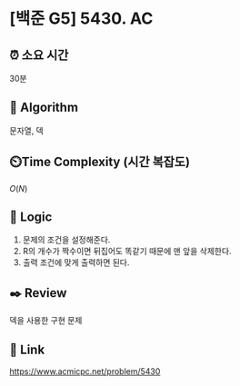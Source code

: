 # [백준 G5] 5430. AC

## ⏰ **소요 시간**

30분

## :pushpin: **Algorithm**

문자열, 덱

## ⏲️**Time Complexity (시간 복잡도)**

$O(N)$

## :round_pushpin: **Logic**

1. 문제의 조건을 설정해준다.
2. R의 개수가 짝수이면 뒤집어도 똑같기 때문에 맨 앞을 삭제한다.
3. 출력 조건에 맞게 출력하면 된다.

## :black_nib: **Review**

덱을 사용한 구현 문제

## 📡 Link

https://www.acmicpc.net/problem/5430
